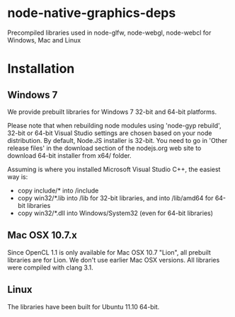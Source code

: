 node-native-graphics-deps
=========================

Precompiled libraries used in node-glfw, node-webgl, node-webcl for Windows, Mac and Linux

Installation
============
Windows 7
---------
We provide prebuilt libraries for Windows 7 32-bit and 64-bit platforms.

Please note that when rebuilding node modules using 'node-gyp rebuild', 32-bit or 64-bit Visual Studio settings are chosen based
on your node distribution. By default, Node.JS installer is 32-bit. You need to go in 'Other release files' in the download section of the nodejs.org web site to download 64-bit installer from x64/ folder.

Assuming <VCROOT> is where you installed Microsoft Visual Studio C++, the easiest way is:

- copy include/* into <VCROOT>/include
- copy win32/*.lib into <VCROOT>/lib for 32-bit libraries, and into <VCROOT>/lib/amd64 for 64-bit libraries
- copy win32/*.dll into Windows/System32 (even for 64-bit libraries)

Mac OSX 10.7.x
--------------
Since OpenCL 1.1 is only available for Mac OSX 10.7 "Lion", all prebuilt libraries are for Lion. We don't use earlier Mac OSX versions.
All libraries were compiled with clang 3.1.

Linux
-----
The libraries have been built for Ubuntu 11.10 64-bit.